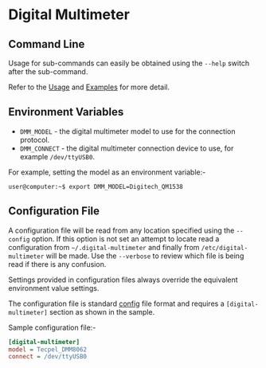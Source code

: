 # Digital Multimeter

## Command Line
Usage for sub-commands can easily be obtained using the `--help` switch after the sub-command.

Refer to the [Usage](./usage) and [Examples](./examples) for more detail.

## Environment Variables
* `DMM_MODEL` - the digital multimeter model to use for the connection protocol.
* `DMM_CONNECT` - the digital multimeter connection device to use, for example `/dev/ttyUSB0`.

For example, setting the model as an environment variable:-
```shell
user@computer:~$ export DMM_MODEL=Digitech_QM1538
```

## Configuration File
A configuration file will be read from any location specified using the `--config` option.  If this option is not
set an attempt to locate read a configuration from `~/.digital-multimeter` and finally from
`/etc/digital-multimeter` will be made.  Use the `--verbose` to review which file is being read if there is any
confusion.

Settings provided in configuration files always override the equivalent environment value settings.

The configuration file is standard [config](https://docs.python.org/3/library/configparser.html) file format and 
requires a `[digital-multimeter]` section as shown in the sample.

Sample configuration file:- 
```ini
[digital-multimeter]
model = Tecpel_DMM8062
connect = /dev/ttyUSB0
```
